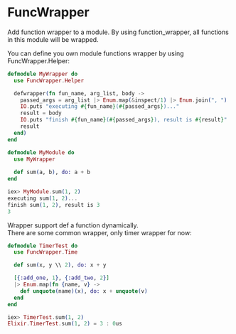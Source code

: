 # FuncWrapper

Add function wrapper to a module. By using function_wrapper, all functions in this module will be wrapped.

You can define you own module functions wrapper by using FuncWrapper.Helper:
```elixir
defmodule MyWrapper do
  use FuncWrapper.Helper

  defwrapper(fn fun_name, arg_list, body ->
    passed_args = arg_list |> Enum.map(&inspect/1) |> Enum.join(", ")
    IO.puts "executing #{fun_name}(#{passed_args})..."
    result = body
    IO.puts "finish #{fun_name}(#{passed_args}), result is #{result}"
    result
  end)
end

defmodule MyModule do
  use MyWrapper
  
  def sum(a, b), do: a + b
end

iex> MyModule.sum(1, 2)
executing sum(1, 2)...
finish sum(1, 2), result is 3
3
```

Wrapper support def a function dynamically.  
There are some common wrapper, only timer wrapper for now:
```elixir
defmodule TimerTest do
  use FuncWrapper.Time

  def sum(x, y \\ 2), do: x + y

  [{:add_one, 1}, {:add_two, 2}]
  |> Enum.map(fn {name, v} ->
    def unquote(name)(x), do: x + unquote(v)
  end
end

iex> TimerTest.sum(1, 2)
Elixir.TimerTest.sum(1, 2) = 3 : 0us
```
